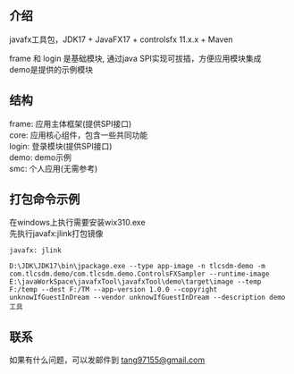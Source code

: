 ## 介绍

javafx工具包，JDK17 + JavaFX17 + controlsfx 11.x.x + Maven

frame 和 login 是基础模块, 通过java SPI实现可拔插，方便应用模块集成  
demo是提供的示例模块

## 结构

frame: 应用主体框架(提供SPI接口)  
core: 应用核心组件，包含一些共同功能    
login: 登录模块(提供SPI接口)  
demo: demo示例  
smc: 个人应用(无需参考)

## 打包命令示例

在windows上执行需要安装wix310.exe  
先执行javafx:jlink打包镜像

```shell
javafx: jlink
```

```shell
D:\JDK\JDK17\bin\jpackage.exe --type app-image -n tlcsdm-demo -m com.tlcsdm.demo/com.tlcsdm.demo.ControlsFXSampler --runtime-image E:\javaWorkSpace\javafxTool\javafxTool\demo\target\image --temp F:/temp --dest F:/TM --app-version 1.0.0 --copyright unknowIfGuestInDream --vendor unknowIfGuestInDream --description demo工具
```

## 联系

如果有什么问题，可以发邮件到 tang97155@gmail.com
